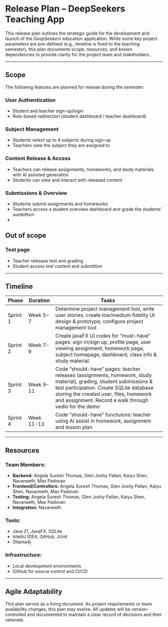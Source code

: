 #  Release Plan – DeepSeekers Teaching App

This release plan outlines the strategic guide for the development and launch of the *DeepSeekers* education application. While some key project parameters are pre-defined (e.g., timeline is fixed to the teaching semester), this plan documents scope, resources, and known dependencies to provide clarity for the project team and stakeholders.

---

##  Scope

The following features are planned for release during the semester:

### User Authentication
- Student and teacher sign-up/login
- Role-based redirection (student dashboard / teacher dashboard)

### Subject Management
- Students select up to 4 subjects during sign-up
- Teachers view the subject they are assigned to

### Content Release & Access
- Teachers can release assignments, homeworks, and study materials with AI assisted generation
- Students can view and interact with released content

### Submissions & Overview
- Students submit assignments and homeworks
- Teachers access a student overview dashboard and grade the students' sumbittion
- 
##  Out of scope

### Test page
- Teacher relesase test and grading
- Student access test content and submittion

---

## Timeline

| **Phase**   | **Duration** | **Tasks** |
|-------------|--------------|-----------|
| Sprint 1    | Week 5–7     | Determine project management tool, write user stories, create low/medium fidelity UI design & prototype, configure project management tool |
| Sprint 2    | Week 7-9       | Create javaFX UI codes for “must-have” pages: sign in/sign up, profile page, user viewing assignment, homework page, subject homepage, dashboard, class info & study material.  |
| Sprint 3    | Week 9-11       | Code “should-have” pages: teacher releases (assignments, homework, study material), grading, student submissions & test participation. Create SQLite database storing the created user, files, homework and assignment. Record a walk through vedio for the demo |
| Sprint 4    | Week 11-13      | Code “should-have” functuions: teacher using AI assist in homework, assignment and lesson plan |

---

##  Resources

### Team Members:
- **Backend:** Angela Suresh Thomas, Glen Joshy Pallan, Kaiyu Shen, Navaneeth, Max Padovan
- **Frontend/Controllers:** Angela Suresh Thomas, Glen Joshy Pallan, Kaiyu Shen, Navaneeth, Max Padovan
- **Testing:**  Angela Suresh Thomas, Glen Joshy Pallan, Kaiyu Shen, Navaneeth, Max Padovan
- **Integration:** Navaneeth

### Tools:
- Java 21, JavaFX, SQLite
- IntelliJ IDEA, GitHub, JUnit
- Ollama4j

### Infrastructure:
- Local development environments
- GitHub for source control and CI/CD

---

##  Agile Adaptability

This plan serves as a living document. As project requirements or team availability changes, this plan may evolve. All updates will be version-controlled and documented to maintain a clear record of decisions and their rationale.

